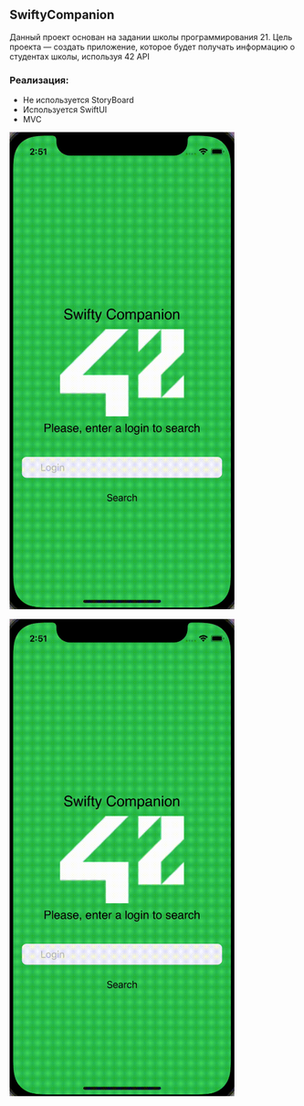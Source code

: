 ## SwiftyCompanion
Данный проект основан на задании школы программирования 21. Цель проекта — создать приложение, которое будет получать информацию о студентах школы, используя 42 API

###  Реализация: 

- Не используется StoryBoard 
- Используется SwiftUI
- MVC

![hippo](https://github.com/VictorinaVicka/SwiftyCompanion/raw/master/review/review.gif)

![hippo](https://github.com/VictorinaVicka/SwiftyCompanion/raw/main/review/review.gif) 
